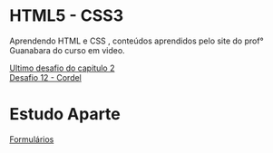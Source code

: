 # HTML5 - CSS3 

<p>Aprendendo HTML e CSS , conteúdos aprendidos pelo site do prof° Guanabara do curso em video.<p>

<a href="https://herykw.github.io/HML5//Exercicios/Ex%20021/Desafio/index02.html" target='_blank'>Ultimo desafio do capitulo 2</a>
<br>
<a href="https://herykw.github.io/HML5//Exercicios/Ex%20022/Desafio%20012/index.html" target='_blank'>Desafio 12 - Cordel</a>



<h1>Estudo Aparte</h1>

<a href="https://herykw.github.io/HML5/Estudos%20aparte/Formularios/formularios.html" target='_blank'>Formulários</a>